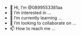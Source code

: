 - 👋 Hi, I’m @0899553381aa
- 👀 I’m interested in ...
- 🌱 I’m currently learning ...
- 💞️ I’m looking to collaborate on ...
- 📫 How to reach me ...

<!---
0899553381aa/0899553381aa is a ✨ special ✨ repository because its `README.md` (this file) appears on your GitHub profile.
You can click the Preview link to take a look at your changes.
--->
